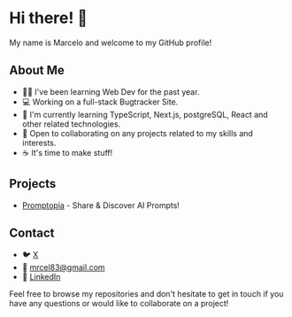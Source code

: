 # Hi there! 👋

My name is Marcelo and welcome to my GitHub profile! 

## About Me

- 👨‍💻 I've been learning Web Dev for the past year.
- 💻 Working on a full-stack Bugtracker Site.
- 🌱 I'm currently learning TypeScript, Next.js, postgreSQL, React and other related technologies.
- 🤝 Open to collaborating on any projects related to my skills and interests.
- ☕ It's time to make stuff!

## Projects

- [Promptopia](https://promptopia-ai-next-js.vercel.app) - Share & Discover AI Prompts!

## Contact
- 🐦 [X](https://twitter.com/murculu1)
- 📧 mrcel83@gmail.com
- 💼 [LinkedIn](https://www.linkedin.com/in/marcelo-oliveira-1445b5222/)


Feel free to browse my repositories and don't hesitate to get in touch if you have any questions or would like to collaborate on a project!

